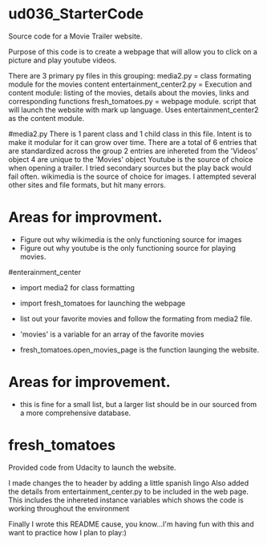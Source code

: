 # ud036_StarterCode
Source code for a Movie Trailer website.

Purpose of this code is to create a webpage that will allow you to click on a picture and play youtube videos.  

There are 3 primary py files in this grouping:
    media2.py = class formating module for the movies content
    entertainment_center2.py = Execution and content module: listing of the movies, details about the movies, links and corresponding functions
    fresh_tomatoes.py = webpage module.  script that will launch the website with mark up language.  Uses entertainment_center2 as the content module.


#media2.py
    There is 1 parent class and 1 child class in this file.  Intent is to make it modular for it can grow over time.
    There are a total of 6 entries that are standardized across the group
        2 entries are inhereted from the 'Videos' object
        4 are unique to the 'Movies' object
    Youtube is the source of choice when opening a trailer.  I tried secondary sources but the play back would fail often.
    wikimedia is the source of choice for images.  I attempted several other sites and file formats, but hit many errors.


# Areas for improvment.
- Figure out why wikimedia is the only functioning source for images
- Figure out why youtube is the only functioning source for playing movies.

#enterainment_center
- import media2 for class formatting
- import fresh_tomatoes for launching the webpage

- list out your favorite movies and follow the formating from media2 file.
- 'movies' is a variable for an array of the favorite movies
- fresh_tomatoes.open_movies_page is the function launging the website.

# Areas for improvement.
- this is fine for a small list, but a larger list should be in our sourced from a more comprehensive database.

# fresh_tomatoes
Provided code from Udacity to launch the website.

I made changes the to header by adding a little spanish lingo
Also added the details from entertainment_center.py to be included in the web page.  This includes the inhereted instance variables which shows the code is working throughout the environment


Finally I wrote this README cause, you know...I'm having fun with this and want to practice how I plan to play:)
